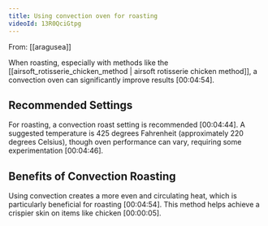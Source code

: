 ```yaml
---
title: Using convection oven for roasting
videoId: 13R0QciGtpg
---
```


From: [[aragusea]] <br/> 

When roasting, especially with methods like the [[airsoft_rotisserie_chicken_method | airsoft rotisserie chicken method]], a convection oven can significantly improve results <a class="yt-timestamp" data-t="00:04:54">[00:04:54]</a>.

## Recommended Settings

For roasting, a convection roast setting is recommended <a class="yt-timestamp" data-t="00:04:44">[00:04:44]</a>. A suggested temperature is 425 degrees Fahrenheit (approximately 220 degrees Celsius), though oven performance can vary, requiring some experimentation <a class="yt-timestamp" data-t="00:04:46">[00:04:46]</a>.

## Benefits of Convection Roasting

Using convection creates a more even and circulating heat, which is particularly beneficial for roasting <a class="yt-timestamp" data-t="00:04:54">[00:04:54]</a>. This method helps achieve a crispier skin on items like chicken <a class="yt-timestamp" data-t="00:00:05">[00:00:05]</a>.